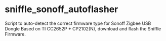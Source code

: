 # sniffle_sonoff_autoflasher
Script to auto-detect the correct firmware type for Sonoff Zigbee USB Dongle Based on TI CC2652P + CP2102(N), download and flash the Sniffle Firmware.

